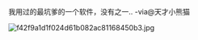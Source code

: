 
我用过的最坑爹的一个软件，没有之一.. -via@天才小熊猫

![f42f9a1d1f024d61b082ac81168450b3.jpg](https://wxlzmt.github.io/cdn1/ext/qw/groups/40048/f42f9a1d1f024d61b082ac81168450b3.jpg)






